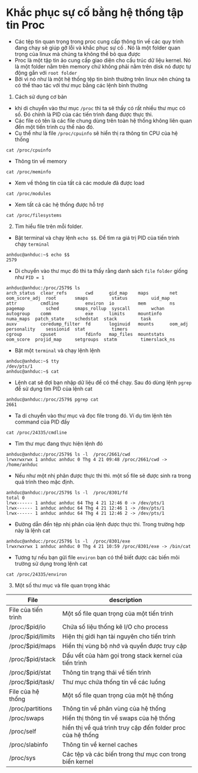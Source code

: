 # Khắc phục sự cố bằng hệ thống tập tin Proc 
- Các tệp tin quan trọng trong proc cung cấp thông tin về các quy trình đang chạy sẽ giúp gỡ lỗi và khắc phục sự cố . Nó là một folder quan trọng của linux mà chúng ta không thể bỏ qua được 
- Proc là một tập tin ảo cung cấp giao diện cho cấu trúc dữ liệu kernel. Nó là một folder nằm trên memory chứ không phải nằm trên disk nó được tự động gắn với `root folder` 
- Bởi vì nó như là một hệ thống tệp tin bình thường trên linux nên chúng ta có thể thao tác với thư mục bằng các lệnh bình thường 

1. Cách sử dụng cơ bản 
- khi di chuyển vào thư mục `/proc` thì ta sẽ thấy có rất nhiều thư mục có số. Đó chính là PID của các tiến trình đang được thực thi.
- Các file có tên là các file chung dùng trên toàn hệ thống không liên quan đến một tiến trình cụ thể nào đó.
- Cụ thể như là file `/proc/cpuinfo` sẽ hiển thị ra thông tin CPU của hệ thống 

```
cat /proc/cpuinfo
```
- Thông tin về memory 
```
cat /proc/meminfo
```
- Xem về thông tin của tất cả các module đã được load 
```
cat /proc/modules
```
- Xem tất cả các hệ thống được hỗ trợ 
```
cat /proc/filesystems
```

2. Tìm hiểu file trên mỗi folder. 
- Bật terminal và chạy lệnh `echo $$`. Để tìm ra giá trị PID của tiến trình chạy `terminal` 
```
anhduc@anhduc:~$ echo $$
2579
```
- Di chuyển vào thư mục đó thì ta thấy rằng danh sách `file` `folder` giống như `PID = 1` 
```
anhduc@anhduc:/proc/2579$ ls
arch_status  clear_refs       cwd      gid_map    maps        net        oom_score_adj  root       smaps         status         uid_map
attr         cmdline          environ  io         mem         ns         pagemap        sched      smaps_rollup  syscall        wchan
autogroup    comm             exe      limits     mountinfo   numa_maps  patch_state    schedstat  stack         task
auxv         coredump_filter  fd       loginuid   mounts      oom_adj    personality    sessionid  stat          timers
cgroup       cpuset           fdinfo   map_files  mountstats  oom_score  projid_map     setgroups  statm         timerslack_ns
```
- Bật một `terminal` và chạy lệnh lệnh 
```
anhduc@anhduc:~$ tty
/dev/pts/1
anhduc@anhduc:~$ cat

```
- Lệnh cat sẽ đợi bạn nhập dữ liệu để có thể chạy. Sau đó dùng lệnh `pgrep` để sử dụng tìm PID của lệnh cat 
```
anhduc@anhduc:/proc/2579$ pgrep cat
2661
```
- Ta di chuyển vào thư mục và đọc file trong đó. Ví dụ tìm lệnh tên command của PID đấy 
```
cat /proc/24335/cmdline
```
- Tìm thư mục đang thực hiện lệnh đó
```
anhduc@anhduc:/proc/2579$ ls -l  /proc/2661/cwd
lrwxrwxrwx 1 anhduc anhduc 0 Thg 4 21 09:48 /proc/2661/cwd -> /home/anhduc
```
- Nếu như một nhị phân được thực thi thì. một số file sẽ được sinh ra trong quá trình theo mặc định. 
```
anhduc@anhduc:/proc/2579$ ls -l  /proc/8301/fd
total 0
lrwx------ 1 anhduc anhduc 64 Thg 4 21 12:46 0 -> /dev/pts/1
lrwx------ 1 anhduc anhduc 64 Thg 4 21 12:46 1 -> /dev/pts/1
lrwx------ 1 anhduc anhduc 64 Thg 4 21 12:46 2 -> /dev/pts/1
```
- Đường dẫn đến tệp nhị phân của lệnh được thực thi. Trong trường hợp này là lệnh cat 
```
anhduc@anhduc:/proc/2579$ ls -l  /proc/8301/exe
lrwxrwxrwx 1 anhduc anhduc 0 Thg 4 21 10:59 /proc/8301/exe -> /bin/cat
```
- Tương tự nếu bạn gửi file `environ` bạn có thể biết được các biến môi trường sử dụng trong lệnh cat
```
cat /proc/24335/environ
```

3. Một số thư mục và file  quan trọng khác

| File | description | 
|---|---|
| File của tiến trình | Một số file quan trọng của một tiến trình |
| /proc/$pid/io | Chứa số liệu thống kê I/O cho process |
| /proc/$pid/limits | Hiện thị giới hạn tài nguyên cho tiến trình |
| /proc/$pid/maps | Hiển thị vùng bộ nhớ và quyền được truy cập |
| /proc/$pid/stack | Dấu vết của hàm gọi trong stack kernel của tiến trình |
| /proc/$pid/stat | Thông tin trạng thái về tiến trình |
| /proc/$pid/task/  | Thư mục chứa thống tin về các luồng | 
| File của hệ thống | Một số file quan trọng của một hệ thống |
| /proc/partitions | Thông tin về phân vùng của hệ thống |
| /proc/swaps | Hiển thị thông tin về swaps của hệ thống |
| /proc/self | hiển thị về quá trình truy cập đến folder proc của hệ thống |
| /proc/slabinfo  | Thông tin về kernel caches |
| /proc/sys | Các tệp và các biến trong thư mục con trong biến kernel | 